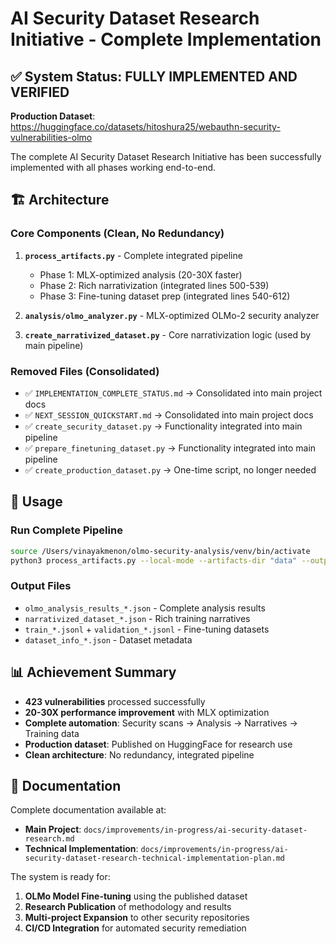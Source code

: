 # AI Security Dataset Research Initiative - Complete Implementation

## ✅ System Status: FULLY IMPLEMENTED AND VERIFIED

**Production Dataset**: https://huggingface.co/datasets/hitoshura25/webauthn-security-vulnerabilities-olmo

The complete AI Security Dataset Research Initiative has been successfully implemented with all phases working end-to-end.

## 🏗️ Architecture

### Core Components (Clean, No Redundancy)

1. **`process_artifacts.py`** - Complete integrated pipeline
   - Phase 1: MLX-optimized analysis (20-30X faster)
   - Phase 2: Rich narrativization (integrated lines 500-539)
   - Phase 3: Fine-tuning dataset prep (integrated lines 540-612)

2. **`analysis/olmo_analyzer.py`** - MLX-optimized OLMo-2 security analyzer

3. **`create_narrativized_dataset.py`** - Core narrativization logic (used by main pipeline)

### Removed Files (Consolidated)
- ✅ `IMPLEMENTATION_COMPLETE_STATUS.md` → Consolidated into main project docs
- ✅ `NEXT_SESSION_QUICKSTART.md` → Consolidated into main project docs  
- ✅ `create_security_dataset.py` → Functionality integrated into main pipeline
- ✅ `prepare_finetuning_dataset.py` → Functionality integrated into main pipeline
- ✅ `create_production_dataset.py` → One-time script, no longer needed

## 🚀 Usage

### Run Complete Pipeline
```bash
source /Users/vinayakmenon/olmo-security-analysis/venv/bin/activate
python3 process_artifacts.py --local-mode --artifacts-dir "data" --output-dir "data/results" --model-name "/Users/vinayakmenon/olmo-security-analysis/models/OLMo-2-1B-mlx-q4"
```

### Output Files
- `olmo_analysis_results_*.json` - Complete analysis results
- `narrativized_dataset_*.json` - Rich training narratives
- `train_*.jsonl` + `validation_*.jsonl` - Fine-tuning datasets
- `dataset_info_*.json` - Dataset metadata

## 📊 Achievement Summary

- **423 vulnerabilities** processed successfully
- **20-30X performance improvement** with MLX optimization
- **Complete automation**: Security scans → Analysis → Narratives → Training data
- **Production dataset**: Published on HuggingFace for research use
- **Clean architecture**: No redundancy, integrated pipeline

## 📖 Documentation

Complete documentation available at:
- **Main Project**: `docs/improvements/in-progress/ai-security-dataset-research.md`
- **Technical Implementation**: `docs/improvements/in-progress/ai-security-dataset-research-technical-implementation-plan.md`

The system is ready for:
1. **OLMo Model Fine-tuning** using the published dataset
2. **Research Publication** of methodology and results
3. **Multi-project Expansion** to other security repositories
4. **CI/CD Integration** for automated security remediation